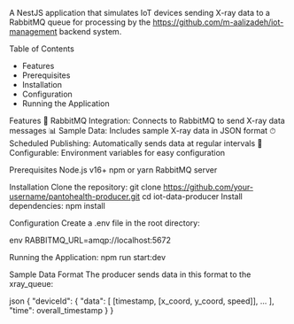 A NestJS application that simulates IoT devices sending X-ray data to a RabbitMQ queue for processing by the https://github.com/m-aalizadeh/iot-management backend system.

Table of Contents

- Features
- Prerequisites
- Installation
- Configuration
- Running the Application

Features
🚀 RabbitMQ Integration: Connects to RabbitMQ to send X-ray data messages
📊 Sample Data: Includes sample X-ray data in JSON format
⏱ Scheduled Publishing: Automatically sends data at regular intervals
🔧 Configurable: Environment variables for easy configuration

Prerequisites
Node.js v16+
npm or yarn
RabbitMQ server

Installation
Clone the repository:
git clone https://github.com/your-username/pantohealth-producer.git
cd iot-data-producer
Install dependencies:
npm install

Configuration
Create a .env file in the root directory:

env
RABBITMQ_URL=amqp://localhost:5672

Running the Application:
npm run start:dev

Sample Data Format
The producer sends data in this format to the xray_queue:

json
{
"deviceId": {
"data": [
[timestamp, [x_coord, y_coord, speed]],
...
],
"time": overall_timestamp
}
}
